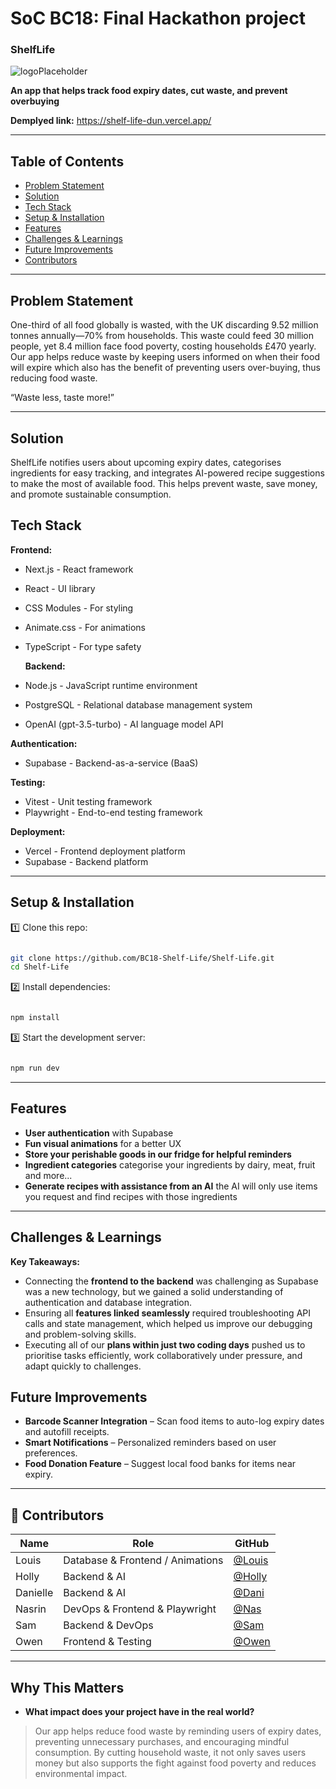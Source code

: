# SoC BC18: Final Hackathon project

### ShelfLife

![logoPlaceholder](https://github.com/user-attachments/assets/31b6917e-0fb8-400f-89ba-b8cea445d989)

**An app that helps track food expiry dates, cut waste, and prevent overbuying**

**Demplyed link:** https://shelf-life-dun.vercel.app/

---

## Table of Contents

- [Problem Statement](#problem-statement)
- [Solution](#solution)
- [Tech Stack](#tech-stack)
- [Setup & Installation](#setup--installation)
- [Features](#features)
- [Challenges & Learnings](#challenges--learnings)
- [Future Improvements](#future-improvements)
- [Contributors](#contributors)

---

## Problem Statement

One-third of all food globally is wasted, with the UK discarding 9.52 million tonnes annually—70% from households. This waste could feed 30 million people, yet 8.4 million face food poverty, costing households £470 yearly. Our app helps reduce waste by keeping users informed on when their food will expire which also has the benefit of preventing users over-buying, thus reducing food waste.

“Waste less, taste more!”

---

## Solution

ShelfLife notifies users about upcoming expiry dates, categorises ingredients for easy tracking, and integrates AI-powered recipe suggestions to make the most of available food. This helps prevent waste, save money, and promote sustainable consumption.

## Tech Stack

**Frontend:**

- Next.js - React framework
- React - UI library
- CSS Modules - For styling
- Animate.css - For animations
- TypeScript - For type safety

  **Backend:**

- Node.js - JavaScript runtime environment
- PostgreSQL - Relational database management system
- OpenAI (gpt-3.5-turbo) - AI language model API

**Authentication:**

- Supabase - Backend-as-a-service (BaaS)

**Testing:**

- Vitest - Unit testing framework
- Playwright - End-to-end testing framework

**Deployment:**

- Vercel - Frontend deployment platform
- Supabase - Backend platform

---

## Setup & Installation

1️⃣ Clone this repo:

```bash

git clone https://github.com/BC18-Shelf-Life/Shelf-Life.git
cd Shelf-Life

```

2️⃣ Install dependencies:

```bash

npm install

```

3️⃣ Start the development server:

```bash

npm run dev

```

---

## Features

- **User authentication** with Supabase
- **Fun visual animations** for a better UX
- **Store your perishable goods in our fridge for helpful reminders**
- **Ingredient categories** categorise your ingredients by dairy, meat, fruit and more...
- **Generate recipes with assistance from an AI** the AI will only use items you request and find recipes with those ingredients

---

## Challenges & Learnings

 **Key Takeaways:**

- Connecting the **frontend to the backend** was challenging as Supabase was a new technology, but we gained a solid understanding of authentication and database integration.  
- Ensuring all **features linked seamlessly** required troubleshooting API calls and state management, which helped us improve our debugging and problem-solving skills.  
- Executing all of our **plans within just two coding days** pushed us to prioritise tasks efficiently, work collaboratively under pressure, and adapt quickly to challenges.  

## Future Improvements

- **Barcode Scanner Integration** – Scan food items to auto-log expiry dates and autofill receipts.  
- **Smart Notifications** – Personalized reminders based on user preferences.  
- **Food Donation Feature** – Suggest local food banks for items near expiry.  

---

## 👥 Contributors

| Name     | Role                             | GitHub                                   |
| -------- | -------------------------------- | ---------------------------------------- |
| Louis    | Database & Frontend / Animations | [@Louis](https://github.com/L-Brookling) |
| Holly    | Backend & AI                     | [@Holly](https://github.com/Holl4444)    |
| Danielle | Backend & AI                     | [@Dani](https://github.com/daniellem62)  |
| Nasrin   | DevOps & Frontend & Playwright   | [@Nas](https://github.com/Nas1010)       |
| Sam      | Backend & DevOps                 | [@Sam](https://github.com/samannetts8)   |
| Owen     | Frontend & Testing               | [@Owen](https://github.com/Oweshbin)     |

---

## Why This Matters

- **What impact does your project have in the real world?**

> Our app helps reduce food waste by reminding users of expiry dates, preventing unnecessary purchases, and encouraging mindful consumption. By cutting household waste, it not only saves users money but also supports the fight against food poverty and reduces environmental impact.
